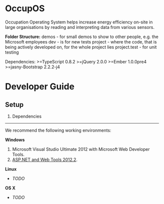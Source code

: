 OccupOS
=======

Occupation Operating System helps increase energy efficiency on-site in large organisations by reading and interpreting data from various sensors.

**Folder Structure:**
demos - for small demos to show to other people, e.g. the Microsoft employees
dev - is for new tests
project - where the code, that is being actively developed on, for the whole project lies
project.test - for unit testing

Dependencies:
	>=TypeScript 0.8.2
	>=jQuery 2.0.0
	>=Ember 1.0.0pre4
	>=jasny-Bootstrap 2.2.2-j4

Developer Guide
===========

Setup
-----

1. Dependencies
---------------
We recommend the following working environments:

**Windows**

1. Microsoft Visual Studio Ultimate 2012 with Microsoft Web Developer Tools.
2. [ASP.NET and Web Tools 2012.2](http://www.asp.net/vnext).

**Linux**

* *TODO*

**OS X**

* *TODO*
